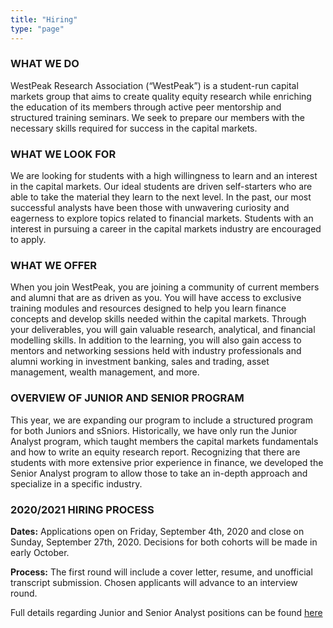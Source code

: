 ```yaml
---
title: "Hiring"
type: "page"
---
```


### WHAT WE DO
 
WestPeak Research Association (“WestPeak”) is a student-run capital markets group that aims to create quality equity research while enriching the education of its members through active peer mentorship and structured training seminars. We seek to prepare our members with the necessary skills required for success in the capital markets.
​
### WHAT WE LOOK FOR

We are looking for students with a high willingness to learn and an interest in the capital markets. Our ideal students are driven self-starters who are able to take the material they learn to the next level. In the past, our most successful analysts have been those with unwavering curiosity and eagerness to explore topics related to financial markets. Students with an interest in pursuing a career in the capital markets industry are encouraged to apply.
​
### WHAT WE OFFER

When you join WestPeak, you are joining a community of current members and alumni that are as driven as you. You will have access to exclusive training modules and resources designed to help you learn finance concepts and develop skills needed within the capital markets. Through your deliverables, you will gain valuable research, analytical, and financial modelling skills. In addition to the learning, you will also gain access to mentors and networking sessions held with industry professionals and alumni working in investment banking, sales and trading, asset management, wealth management, and more.


### OVERVIEW OF JUNIOR AND SENIOR PROGRAM

This year, we are expanding our program to include a structured program for both Juniors and sSniors. Historically, we have only run the Junior Analyst program, which taught members the capital markets fundamentals and how to write an equity research report. Recognizing that there are students with more extensive prior experience in finance, we developed the Senior Analyst program to allow those to take an in-depth approach and specialize in a specific industry.


### 2020/2021 HIRING PROCESS

**Dates:** Applications open on Friday, September 4th, 2020 and close on Sunday, September 27th, 2020. Decisions for both cohorts will be made in early October. 

**Process:** The first round will include a cover letter, resume, and unofficial transcript submission. Chosen applicants will advance to an interview round.


Full details regarding Junior and Senior Analyst positions can be found [here](HIRING_PACKAGE.pdf)